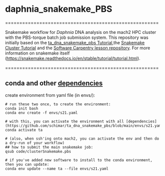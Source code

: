 # daphnia_snakemake_PBS

======================================================

Snakemake workflow for *Daphnia* DNA analysis on the mach2 HPC cluster with the PBS-torque batch job submission system. This repository was initially based on the [ta_dna_snakemake_pbs Tutorial](https://github.com/schimar/ta_dna_snakemake_pbs),the [Snakemake Cluster Tutorial](https://github.com/SchlossLab/snakemake_cluster_tutorial.git) and the [Software Carpentry lesson repository](https://hpc-carpentry.github.io/hpc-python/17-cluster/). For more information on
snakemake itself (https://snakemake.readthedocs.io/en/stable/tutorial/tutorial.html). 


======================================================

## conda and other [dependencies](https://github.com/schimar/ta_dna_snakemake_pbs/blob/main/envs/s21.yaml)   

create environment from yaml file (in envs/):
```
# run these two once, to create the environment:
conda init bash
conda env create -f envs/s21.yaml

# with this, you can activate the environment with all [dependencies](https://github.com/schimar/ta_dna_snakemake_pbs/blob/main/envs/s21.yaml):
conda activate ta

# (also, when ssh'ing onto mach2, you can activate the env and then do a dry-run of your workflow) 
## how to submit the main snakemake job:
qsub code/clusterSnakemake.pbs

# if you've added new software to install to the conda environment, then you can update:
conda env update --name ta --file envs/s21.yaml
```



